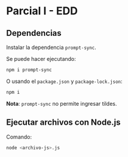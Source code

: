 # Parcial I - EDD

## Dependencias

Instalar la dependencia `prompt-sync`.

Se puede hacer ejecutando:

```bash
npm i prompt-sync
```

O usando el `package.json` y `package-lock.json`:

```bash
npm i
```

**Nota**: `prompt-sync` no permite ingresar tildes.

## Ejecutar archivos con Node.js

Comando:

```bash
node <archivo-js>.js
```